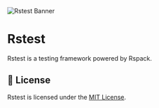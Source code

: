 <picture>
  <img alt="Rstest Banner" src="https://assets.rspack.dev/rstest/rstest-banner.png">
</picture>

# Rstest

Rstest is a testing framework powered by Rspack.

## 📖 License

Rstest is licensed under the [MIT License](https://github.com/web-infra-dev/rstest/blob/main/LICENSE).
